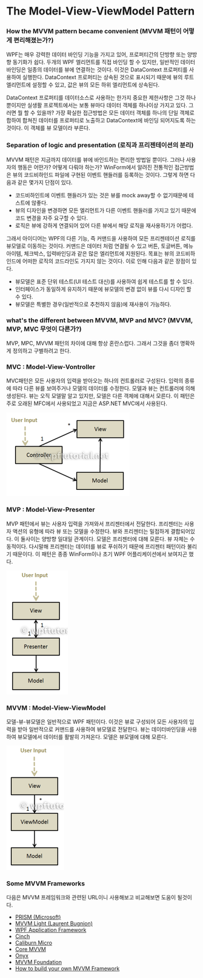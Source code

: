 # The Model-View-ViewModel Pattern

### How the MVVM pattern became convenient (MVVM 패턴이 어떻게 편리해졌는가?)

WPF는 매우 강력한 데이터 바인딩 기능을 가지고 있어, 프로퍼티간의 단방향 또는 양방향 동기화가 쉽다. 두개의 WPF 엘리먼트를 직접 바인딩 할 수 있지만, 일반적인 데이터바인딩은 일종의 데이터를 뷰에 연결하는 것이다. 이것은 DataContext 프로퍼티를 사용하여 실행한다. DataContext 프로퍼티는 상속된 것으로 표시되기 때문에 뷰의  루트 엘리먼트에 설정할 수 있고, 값은 뷰의 모든 하위 엘리먼트에 상속된다.

DataContext 프로퍼티를 데이터소스로 사용하는 한가지 중요한 제한사항은 그것 하나뿐이지만 실생활 프로젝트에서는 보통 뷰마다 데이터 객체를 하나이상 가지고 있다. 그러면 뭘 할 수 있을까? 가장 확실한 접근방법은 모든 데이터 객체를 하나의 단일 객체로 합하여 합쳐진 데이터를 프로퍼티로 노출하고 DataContext에 바인딩 되어지도록 하는 것이다. 이 객체를 뷰 모델이라 부른다.

### Separation of logic and presentation (로직과 프리젠테이션의 분리)

MVVM 패턴은 지금까지 데이터를 뷰에 바인드하는 편리한 방법일 뿐이다. 그러나 사용자의 행동은 어떤가? 어떻게 다뤄야 하는가? WinForm에서 알려진 전통적인 접근방법은 뷰의 코드비하인드 파일에 구현된 이벤트 핸들러를 등록하는 것이다. 그렇게 하면 다음과 같은 몇가지 단점이 있다.

  + 코드비하인트에 이벤트 핸들러가 있는 것은 뷰를 mock away할 수 없기때문에 테스트에 않좋다.
  + 뷰의 디자인을 변경하면 모든 엘리먼트가 다른 이벤트 핸들러를 가지고 있기 때문에 코드 변경을 자주 요구할 수 있다.
  + 로직은 뷰에 강하게 연결되어 있어 다른 뷰에서 해당 로직을 재사용하기가 어렵다.

그래서 아이디어는 WPF의 다른 기능, 즉 커맨드을 사용하여 모든 프리젠테이션 로직를 뷰모델로 이동하는 것이다. 커맨드은 데이터 처럼 연결될 수 있고 버튼, 토글버튼, 메뉴아이템, 체크박스, 입력바인딩과 같은 많은 엘리먼트에 지원된다. 목표는 뷰의 코드비하인드에 어떠한 로직의 코드라인도 가지지 않는 것이다. 이로 인해 다음과 같은 장점이 있다.

  + 뷰모델은 표준 단위 테스트(UI 테스트 대신)를 사용하여 쉽게 테스트를 할 수 있다.
  + 인터페이스가 동일하게 유지하기 때문에 뷰모델의 변경 없이 뷰를 다시 디자인 할 수 있다.
  + 뷰모델은 특별한 경우(일반적으로 추천하지 않음)에 재사용이 가능하다.

### what's the different between MVVM, MVP and MVC? (MVVM, MVP, MVC 무엇이 다른가?)

MVP, MPC, MVVM 패턴의 차이에 대해 항상 혼란스럽다. 그래서 그것을 좀더 명확하게 정의하고 구별하려고 한다.

### MVC : Model-View-Vontroller

MVC패턴은 모든 사용자의 입력을 받아오는 하나의 컨트롤러로 구성된다. 입력의 종류에 따라 다른 뷰를 보여주거나 모델의 데이터를 수정한다. 모델과 뷰는 컨트롤러에 의해 생성된다. 뷰는 오직 모델말 알고 있지만, 모델은 다른 객체에 대해서 모른다. 이 패턴은 주로 오래된 MFC에서 사용되었고 지금은 ASP.NET MVC에서 사용된다.

![](/assets/pattern_mvc.png)

### MVP : Model-View-Presenter

MVP 패턴에서 뷰는 사용자 입력을 가져와서 프리젠터에서 전달한다. 프리젠터는 사용자 액션의 유형에 따라 뷰 또는 모델을 수정한다. 뷰와 프리젠터는 밀접하게 결합되어있다. 이 둘사이는 양방향 일대일 관계이다. 모델은 프리젠터에 대해 모른다. 뷰 자체는 수동적이다. 다시말해 프리젠터는 데이터를 뷰로 푸쉬하기 때문에 프리젠터 패턴이라 불리기 때문이다. 이 패턴은 종종 WinForm이나 초기 WPF 어플리케이션에서 보여지곤 했다.

![](/assets/pattern_mvp.png)

### MVVM : Model-View-ViewModel

모델-뷰-뷰모델은 일반적으로 WPF 패턴이다. 이것은 뷰로 구성되어 모든 사용자의 입력을 받아 일반적으로 커맨드를 사용하여 뷰모델로 전달한다. 뷰는 데이터바인딩을 사용하여 뷰모델에서 데이터를 활발히 가져온다. 모델은 뷰모델에 대해 모른다.

![](/assets/pattern_mvvm.png)

### Some MVVM Frameworks
다음은 MVVM 프레임워크와 관련된 URL이니 사용해보고 비교해보면 도움이 될것이다.

+ [PRISM (Microsoft)](http://compositewpf.codeplex.com/)
+ [MVVM Light (Laurent Bugnion)](http://mvvmlight.codeplex.com/)
+ [WPF Application Framework](http://waf.codeplex.com/)
+ [Cinch](http://cinch.codeplex.com/)
+ [Caliburn Micro](http://caliburn.codeplex.com/)
+ [Core MVVM](http://coremvvm.codeplex.com/)
+ [Onyx](http://wpfonyx.codeplex.com/)
+ [MVVM Foundation](http://mvvmfoundation.codeplex.com/)
+ [How to build your own MVVM Framework](https://channel9.msdn.com/events/mix)
